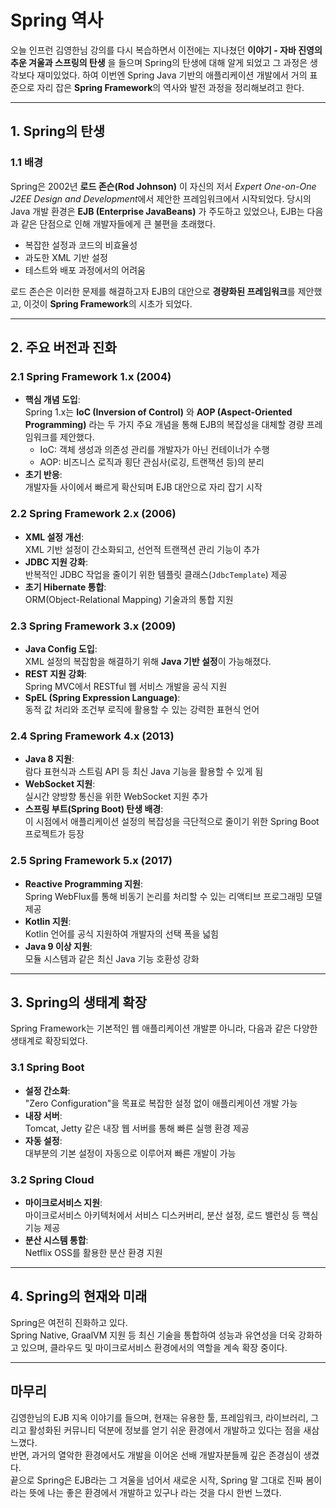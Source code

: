 # Spring 역사

오늘 인프런 김영한님 강의를 다시 복습하면서 이전에는 지나쳤던 **이야기 - 자바 진영의 추운 겨울과 스프링의 탄생** 을 들으며 Spring의 탄생에 대해 알게 되었고 그 과정은 생각보다 재미있었다. 하여 이번엔 Spring Java 기반의 애플리케이션 개발에서 거의 표준으로 자리 잡은 **Spring Framework**의 역사와 발전 과정을 정리해보려고 한다.

---

## 1. Spring의 탄생

### 1.1 배경
Spring은 2002년 **로드 존슨(Rod Johnson)** 이 자신의 저서 *Expert One-on-One J2EE Design and Development*에서 제안한 프레임워크에서 시작되었다. 당시의 Java 개발 환경은 **EJB (Enterprise JavaBeans)** 가 주도하고 있었으나, EJB는 다음과 같은 단점으로 인해 개발자들에게 큰 불편을 초래했다.

- 복잡한 설정과 코드의 비효율성
- 과도한 XML 기반 설정
- 테스트와 배포 과정에서의 어려움

로드 존슨은 이러한 문제를 해결하고자 EJB의 대안으로 **경량화된 프레임워크**를 제안했고, 이것이 **Spring Framework**의 시초가 되었다.

---

## 2. 주요 버전과 진화

### 2.1 Spring Framework 1.x (2004)
- **핵심 개념 도입**:  
  Spring 1.x는 **IoC (Inversion of Control)** 와 **AOP (Aspect-Oriented Programming)** 라는 두 가지 주요 개념을 통해 EJB의 복잡성을 대체할 경량 프레임워크를 제안했다.
  - IoC: 객체 생성과 의존성 관리를 개발자가 아닌 컨테이너가 수행
  - AOP: 비즈니스 로직과 횡단 관심사(로깅, 트랜잭션 등)의 분리
- **초기 반응**:  
  개발자들 사이에서 빠르게 확산되며 EJB 대안으로 자리 잡기 시작

### 2.2 Spring Framework 2.x (2006)
- **XML 설정 개선**:  
  XML 기반 설정이 간소화되고, 선언적 트랜잭션 관리 기능이 추가
- **JDBC 지원 강화**:  
  반복적인 JDBC 작업을 줄이기 위한 템플릿 클래스(`JdbcTemplate`) 제공
- **초기 Hibernate 통합**:  
  ORM(Object-Relational Mapping) 기술과의 통합 지원

### 2.3 Spring Framework 3.x (2009)
- **Java Config 도입**:  
  XML 설정의 복잡함을 해결하기 위해 **Java 기반 설정**이 가능해졌다.  
- **REST 지원 강화**:  
  Spring MVC에서 RESTful 웹 서비스 개발을 공식 지원
- **SpEL (Spring Expression Language)**:  
  동적 값 처리와 조건부 로직에 활용할 수 있는 강력한 표현식 언어

### 2.4 Spring Framework 4.x (2013)
- **Java 8 지원**:  
  람다 표현식과 스트림 API 등 최신 Java 기능을 활용할 수 있게 됨
- **WebSocket 지원**:  
  실시간 양방향 통신을 위한 WebSocket 지원 추가
- **스프링 부트(Spring Boot) 탄생 배경**:  
  이 시점에서 애플리케이션 설정의 복잡성을 극단적으로 줄이기 위한 Spring Boot 프로젝트가 등장

### 2.5 Spring Framework 5.x (2017)
- **Reactive Programming 지원**:  
  Spring WebFlux를 통해 비동기 논리를 처리할 수 있는 리액티브 프로그래밍 모델 제공
- **Kotlin 지원**:  
  Kotlin 언어를 공식 지원하여 개발자의 선택 폭을 넓힘
- **Java 9 이상 지원**:  
  모듈 시스템과 같은 최신 Java 기능 호환성 강화

---

## 3. Spring의 생태계 확장

Spring Framework는 기본적인 웹 애플리케이션 개발뿐 아니라, 다음과 같은 다양한 생태계로 확장되었다.

### 3.1 Spring Boot
- **설정 간소화**:  
  "Zero Configuration"을 목표로 복잡한 설정 없이 애플리케이션 개발 가능
- **내장 서버**:  
  Tomcat, Jetty 같은 내장 웹 서버를 통해 빠른 실행 환경 제공
- **자동 설정**:  
  대부분의 기본 설정이 자동으로 이루어져 빠른 개발이 가능

### 3.2 Spring Cloud
- **마이크로서비스 지원**:  
  마이크로서비스 아키텍처에서 서비스 디스커버리, 분산 설정, 로드 밸런싱 등 핵심 기능 제공
- **분산 시스템 통합**:  
  Netflix OSS를 활용한 분산 환경 지원

---

## 4. Spring의 현재와 미래

Spring은 여전히 진화하고 있다.  
Spring Native, GraalVM 지원 등 최신 기술을 통합하여 성능과 유연성을 더욱 강화하고 있으며, 클라우드 및 마이크로서비스 환경에서의 역할을 계속 확장 중이다.

---

## 마무리

김영한님의 EJB 지옥 이야기를 들으며, 현재는 유용한 툴, 프레임워크, 라이브러리, 그리고 활성화된 커뮤니티 덕분에 정보를 얻기 쉬운 환경에서 개발하고 있다는 점을 새삼 느꼈다.  
반면, 과거의 열악한 환경에서도 개발을 이어온 선배 개발자분들께 깊은 존경심이 생겼다.  
끝으로 Spring은 EJB라는 그 겨울을 넘어서 새로운 시작, Spring 말 그대로 진짜 봄이라는 뜻에 나는 좋은 환경에서 개발하고 있구나 라는 것을 다시 한번 느꼈다.